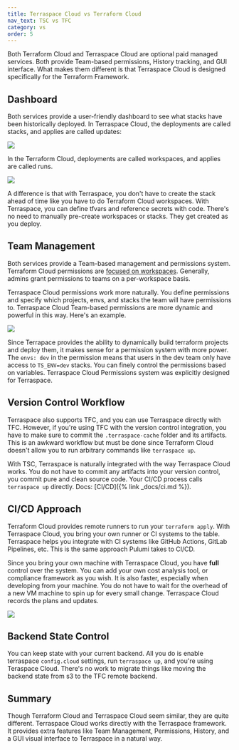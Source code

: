 ```yaml
---
title: Terraspace Cloud vs Terraform Cloud
nav_text: TSC vs TFC
category: vs
order: 5
---
```


Both Terraform Cloud and Terraspace Cloud are optional paid managed services. Both provide Team-based permissions, History tracking, and GUI interface. What makes them different is that Terraspace Cloud is designed specifically for the Terraform Framework.

## Dashboard

Both services provide a user-friendly dashboard to see what stacks have been historically deployed. In Terraspace Cloud, the deployments are called stacks, and applies are called updates:

![](https://img.boltops.com/images/terraspace/cloud/stacks/stack-updates-v3.png)

In the Terraform Cloud, deployments are called workspaces, and applies are called runs.

![](https://img.boltops.com/images/terraspace/cloud/stacks/terraform-runs.png)

A difference is that with Terraspace, you don't have to create the stack ahead of time like you have to do Terraform Cloud workspaces. With Terraspace, you can define tfvars and reference secrets with code. There's no need to manually pre-create workspaces or stacks. They get created as you deploy.

## Team Management

Both services provide a Team-based management and permissions system. Terraform Cloud permissions are [focused on workspaces](https://www.terraform.io/cloud-docs/users-teams-organizations/permissions). Generally, admins grant permissions to teams on a per-workspace basis.

Terraspace Cloud permissions work more naturally. You define permissions and specify which projects, envs, and stacks the team will have permissions to. Terraspace Cloud Team-based permissions are more dynamic and powerful in this way. Here's an example.

![](https://img.boltops.com/images/terraspace/cloud/stacks/permissions.png)

Since Terrapace provides the ability to dynamically build terraform projects and deploy them, it makes sense for a permission system with more power. The `envs: dev` in the permission means that users in the dev team only have access to `TS_ENV=dev` stacks. You can finely control the permissions based on variables. Terraspace Cloud Permissions system was explicitly designed for Terraspace.

## Version Control Workflow

Terraspace also supports TFC, and you can use Terraspace directly with TFC. However, if you're using TFC with the version control integration, you have to make sure to commit the `.terraspace-cache` folder and its artifacts.  This is an awkward workflow but must be done since Terraform Cloud doesn't allow you to run arbitrary commands like `terraspace up`.

With TSC, Terraspace is naturally integrated with the way Terraspace Cloud works. You do not have to commit any artifacts into your version control, you commit pure and clean source code. Your CI/CD process calls `terraspace up` directly. Docs: [CI/CD]({% link _docs/ci.md %}).

## CI/CD Approach

Terraform Cloud provides remote runners to run your `terraform apply`.  With Terraspace Cloud, you bring your own runner or CI systems to the table. Terraspace helps you integrate with CI systems like GitHub Actions, GitLab Pipelines, etc. This is the same approach Pulumi takes to CI/CD.

Since you bring your own machine with Terraspace Cloud, you have **full** control over the system. You can add your own cost analysis tool, or compliance framework as you wish. It is also faster, especially when developing from your machine. You do not have to wait for the overhead of a new VM machine to spin up for every small change. Terraspace Cloud records the plans and updates.

![](https://img.boltops.com/images/terraspace/cloud/stacks/github-ci.png)

## Backend State Control

You can keep state with your current backend. All you do is enable terraspace `config.cloud` settings, run `terraspace up`, and you're using Teraspace Cloud. There's no work to migrate things like moving the backend state from s3 to the TFC remote backend.

## Summary

Though Terraform Cloud and Terraspace Cloud seem similar, they are quite different. Terraspace Cloud works directly with the Terraspace framework. It provides extra features like Team Management, Permissions, History, and a GUI visual interface to Terraspace in a natural way.